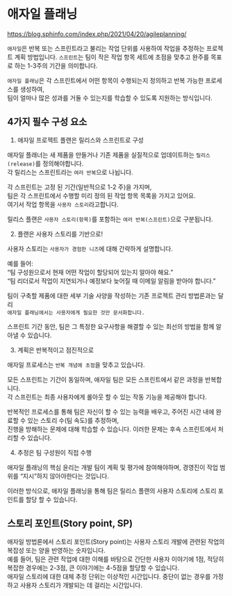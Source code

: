 # 애자일 플래닝

https://blog.sphinfo.com/index.php/2021/04/20/agileplanning/

`애자일`은 반복 또는 스프린트라고 불리는 작업 단위를 사용하여 작업을 추정하는 프로젝트 계획 방법입니다.
`스프린트`는 팀이 작은 작업 항목 세트에 초점을 맞추고 완주를 목표로 하는 1-3주의 기간을 의미합니다.

`애자일 플래닝`은 각 스프린트에서 어떤 항목이 수행되는지 정의하고 반복 가능한 프로세스를 생성하여,  
팀이 얼마나 많은 성과를 거둘 수 있는지를 학습할 수 있도록 지원하는 방식입니다.

## 4가지 필수 구성 요소

1. 애자일 프로젝트 플랜은 릴리스와 스프린트로 구성

애자일 플래너는 새 제품을 만들거나 기존 제품을 실질적으로 업데이트하는 `릴리스(release)`를 정의해야합니다.  
각 릴리스는 스프린트라는 `여러 반복`으로 나뉩니다.

각 스프린트는 고정 된 기간(일반적으로 1-2 주)을 가지며,  
팀은 각 스프린트에서 수행할 미리 정의 된 작업 항목 목록을 가지고 있어요.  
여기서 작업 항목을 `사용자 스토리`라고합니다.

릴리스 플랜은 `사용자 스토리(항목)`를 포함하는 `여러 반복(스프린트)`으로 구분됩니다.

2. 플랜은 사용자 스토리를 기반으로!

사용자 스토리는 `사용자가 경험한 니즈`에 대해 간략하게 설명합니다.

예를 들어:  
“팀 구성원으로서 현재 어떤 작업이 할당되어 있는지 알아야 해요.”  
“팀 리더로서 작업이 지연되거나 예정보다 늦어질 때 이메일 알림을 받아야 합니다.”

팀이 구축할 제품에 대한 세부 기술 사양을 작성하는 기존 프로젝트 관리 방법론과는 달리  
`애자일 플래닝에서는 사용자에게 필요한 것만 문서화합니다.`

스프린트 기간 동안, 팀은 그 특정한 요구사항을 해결할 수 있는 최선의 방법을 함께 알아낼 수 있습니다.

3. 계획은 반복적이고 점진적으로

애자일 프로세스는 `반복 개념에 초점`을 맞추고 있습니다.

모든 스프린트는 기간이 동일하며, 애자일 팀은 모든 스프린트에서 같은 과정을 반복합니다.  
각 스프린트는 최종 사용자에게 롤아웃 할 수 있는 작동 기능을 제공해야 합니다.

반복적인 프로세스를 통해 팀은 자신이 할 수 있는 능력을 배우고, 주어진 시간 내에 완료할 수 있는 스토리 수(팀 속도)를 추정하며,  
진행을 방해하는 문제에 대해 학습할 수 있습니다. 이러한 문제는 후속 스프린트에서 처리할 수 있습니다.

4. 추정은 팀 구성원이 직접 수행

애자일 플래닝의 핵심 윤리는 개발 팀이 계획 및 평가에 참여해야하며, 경영진이 작업 범위를 “지시”하지 않아야한다는 것입니다.

이러한 방식으로, 애자일 플래닝을 통해 팀은 릴리스 플랜의 사용자 스토리에 스토리 포인트를 할당 할 수 있습니다.

## 스토리 포인트(Story point, SP)

애자일 방법론에서 스토리 포인트(Story point)는 사용자 스토리 개발에 관련된 작업의 복잡성 또는 양을 반영하는 숫자입니다.  
예를 들어, 팀은 관련 작업에 대한 이해를 바탕으로 간단한 사용자 이야기에 1점, 적당히 복잡한 경우에는 2-3점, 큰 이야기에는 4-5점을 할당할 수 있습니다.  
애자일 스토리에 대한 대체 추정 단위는 이상적인 시간입니다. 중단이 없는 경우를 가정하고 사용자 스토리가 개발되는 데 걸리는 시간입니다.
